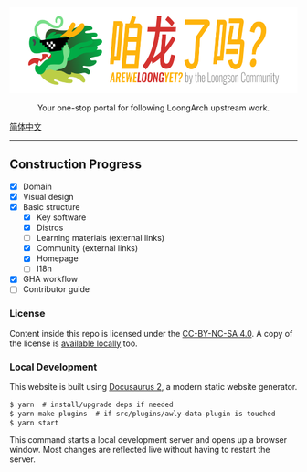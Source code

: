 <div align="center">
  <img alt="咱龙了吗？AREWELOONGYET? by the Loongson Community" src="./art/logo-readme.png" height="150" />
  <p>Your one-stop portal for following LoongArch upstream work.</p>
</div>

[简体中文](./README.md)

---

## Construction Progress

* [x] Domain
* [x] Visual design
* [x] Basic structure
    - [x] Key software
    - [x] Distros
    - [ ] Learning materials (external links)
    - [x] Community (external links)
    - [x] Homepage
    - [ ] I18n
* [x] GHA workflow
* [ ] Contributor guide

### License

Content inside this repo is licensed under the [CC-BY-NC-SA 4.0](https://creativecommons.org/licenses/by-nc-sa/4.0/).
A copy of the license is [available locally](./LICENSE) too.

### Local Development

This website is built using [Docusaurus 2](https://docusaurus.io/), a modern static website generator.

```
$ yarn  # install/upgrade deps if needed
$ yarn make-plugins  # if src/plugins/awly-data-plugin is touched
$ yarn start
```

This command starts a local development server and opens up a browser window. Most changes are reflected live without having to restart the server.
